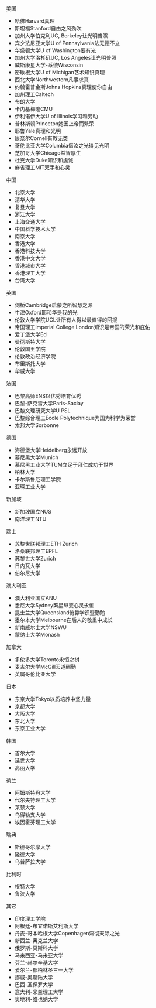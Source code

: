 美国
- 哈佛Harvard真理
- 斯坦福Stanford自由之风劲吹
- 加州大学伯克利UC, Berkeley让光明普照
- 宾夕法尼亚大学U of Pennsylvania法无德不立
- 华盛顿大学U of Washington要有光
- 加州大学洛杉矶UC, Los Angeles让光明普照
- 威斯康星大学-系统Wisconsin
- 密歇根大学U of Michigan艺术知识真理
- 西北大学Northwestern凡事求真
- 约翰霍普金斯Johns Hopkins真理使你自由
- 加州理工Caltech
- 布朗大学
- 卡内基梅隆CMU
- 伊利诺伊大学U of Illinois学习和劳动
- 普林斯顿Princeton她因上帝而繁荣
- 耶鲁Yale真理和光明
- 康奈尔Cornell有教无类
- 哥伦比亚大学Columbia借汝之光得见光明
- 芝加哥大学Chicago益智厚生
- 杜克大学Duke知识和虔诚
- 麻省理工MIT双手和心灵

中国
- 北京大学
- 清华大学
- 复旦大学
- 浙江大学
- 上海交通大学
- 中国科学技术大学
- 南京大学
- 香港大学
- 香港科技大学
- 香港中文大学
- 香港城市大学
- 香港理工大学
- 台湾大学

英国
- 剑桥Cambridge启蒙之所智慧之源
- 牛津Oxford耶和华是我的光
- 伦敦大学学院UCL让所有人得以最值得的回报
- 帝国理工Imperial College London知识是帝国的荣光和庇佑
- 爱丁堡大学Ed
- 曼彻斯特大学
- 伦敦国王学院
- 伦敦政治经济学院
- 布里斯托大学
- 华威大学

法国
- 巴黎高师ENS以优秀培育优秀
- 巴黎-萨克雷大学Paris-Saclay
- 巴黎文理研究大学U PSL
- 巴黎综合理工Ecole Polytechnique为国为科学为荣誉
- 索邦大学Sorbonne

德国
- 海德堡大学Heidelberg永远开放
- 慕尼黑大学Munich
- 慕尼黑工业大学TUM立足于拜仁成功于世界
- 柏林大学
- 卡尔斯鲁厄理工学院
- 亚琛工业大学

新加坡
- 新加坡国立NUS
- 南洋理工NTU

瑞士
- 苏黎世联邦理工ETH Zurich
- 洛桑联邦理工EPFL
- 苏黎世大学Zurich
- 日内瓦大学
- 伯尔尼大学

澳大利亚
- 澳大利亚国立ANU
- 悉尼大学Sydney繁星纵变心灵永恒
- 昆士兰大学Queensland倚靠学识暨勤勉
- 墨尔本大学Melbourne在后人的敬重中成长
- 新南威尔士大学NSWU
- 蒙纳士大学Monash

加拿大
- 多伦多大学Toronto永恒之树
- 麦吉尔大学McGill天道酬勤
- 英属哥伦比亚大学

日本
- 东京大学Tokyo以质培养中坚力量
- 京都大学
- 大阪大学
- 东北大学
- 东京工业大学

韩国
- 首尔大学
- 延世大学
- 高丽大学

荷兰
- 阿姆斯特丹大学
- 代尔夫特理工大学
- 莱顿大学
- 乌得勒支大学
- 埃因霍芬理工大学

瑞典
- 斯德哥尔摩大学
- 隆德大学
- 乌普萨拉大学

比利时
- 根特大学
- 鲁汶大学

其它
- 印度理工学院
- 阿根廷-布宜诺斯艾利斯大学
- 丹麦-哥本哈根大学Copenhagen洞彻天际之光
- 新西兰-奥克兰大学
- 俄罗斯-莫斯科大学
- 马来西亚-马来亚大学
- 芬兰-赫尔辛基大学
- 爱尔兰-都柏林圣三一大学
- 挪威-奥斯陆大学
- 巴西-圣保罗大学
- 意大利-米兰理工大学
- 奥地利-维也纳大学
